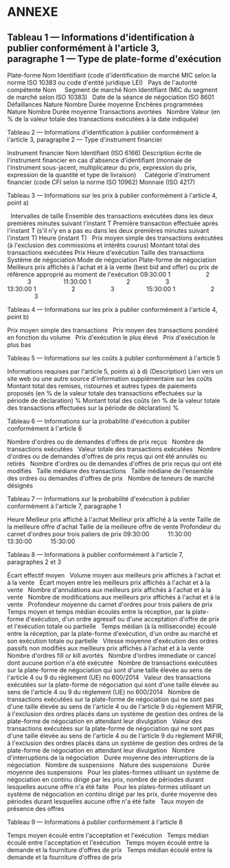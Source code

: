 # ANNEXE

## Tableau 1 — Informations d'identification à publier conformément à l'article 3, paragraphe 1 — Type de plate-forme d'exécution

Plate-forme Nom Identifiant (code d'identification de marché MIC selon la norme ISO 10383 ou code d'entité juridique LEI)   Pays de l'autorité compétente Nom     Segment de marché Nom Identifiant (MIC du segment de marché selon ISO 10383)   Date de la séance de négociation ISO 8601     Défaillances Nature Nombre Durée moyenne Enchères programmées Nature Nombre Durée moyenne Transactions avortées   Nombre Valeur (en % de la valeur totale des transactions exécutées à la date indiquée)



Tableau 2 — Informations d'identification à publier conformément à l'article 3, paragraphe 2 — Type d'instrument financier

Instrument financier Nom Identifiant (ISO 6166) Description écrite de l'instrument financier en cas d'absence d'identifiant (monnaie de l'instrument sous-jacent, multiplicateur du prix, expression du prix, expression de la quantité et type de livraison)     Catégorie d'instrument financier (code CFI selon la norme ISO 10962) Monnaie (ISO 4217)



Tableau 3 — Informations sur les prix à publier conformément à l'article 4, point a)

  Intervalles de taille Ensemble des transactions exécutées dans les deux premières minutes suivant l'instant T Première transaction effectuée après l'instant T (s'il n'y en a pas eu dans les deux premières minutes suivant l'instant T) Heure (instant T)   Prix moyen simple des transactions exécutées (à l'exclusion des commissions et intérêts courus) Montant total des transactions exécutées Prix Heure d'exécution Taille des transactions Système de négociation Mode de négociation Plate-forme de négociation Meilleurs prix affichés à l'achat et à la vente (best bid and offer) ou prix de référence approprié au moment de l'exécution 09:30:00 1                     2                     3                   11:30:00 1                     2                     3                   13:30:00 1                     2                     3                   15:30:00 1                     2                     3                  



Tableau 4 — Informations sur les prix à publier conformément à l'article 4, point b)

Prix moyen simple des transactions   Prix moyen des transactions pondéré en fonction du volume   Prix d'exécution le plus élevé   Prix d'exécution le plus bas  



Tableau 5 — Informations sur les coûts à publier conformément à l'article 5

Informations requises par l'article 5, points a) à d) (Description) Lien vers un site web ou une autre source d'information supplémentaire sur les coûts   Montant total des remises, ristournes et autres types de paiements proposés (en % de la valeur totale des transactions effectuées sur la période de déclaration) % Montant total des coûts (en % de la valeur totale des transactions effectuées sur la période de déclaration) %



Tableau 6 — Informations sur la probabilité d'exécution à publier conformément à l'article 6

Nombre d'ordres ou de demandes d'offres de prix reçus   Nombre de transactions exécutées   Valeur totale des transactions exécutées   Nombre d'ordres ou de demandes d'offres de prix reçus qui ont été annulés ou retirés   Nombre d'ordres ou de demandes d'offres de prix reçus qui ont été modifiés   Taille médiane des transactions   Taille médiane de l'ensemble des ordres ou demandes d'offres de prix   Nombre de teneurs de marché désignés  



Tableau 7 — Informations sur la probabilité d'exécution à publier conformément à l'article 7, paragraphe 1

Heure Meilleur prix affiché à l'achat Meilleur prix affiché à la vente Taille de la meilleure offre d'achat Taille de la meilleure offre de vente Profondeur du carnet d'ordres pour trois paliers de prix 09:30:00           11:30:00           13:30:00           15:30:00          



Tableau 8 — Informations à publier conformément à l'article 7, paragraphes 2 et 3

Écart effectif moyen   Volume moyen aux meilleurs prix affichés à l'achat et à la vente   Écart moyen entre les meilleurs prix affichés à l'achat et à la vente   Nombre d'annulations aux meilleurs prix affichés à l'achat et à la vente   Nombre de modifications aux meilleurs prix affichés à l'achat et à la vente   Profondeur moyenne du carnet d'ordres pour trois paliers de prix   Temps moyen et temps médian écoulés entre la réception, par la plate-forme d'exécution, d'un ordre agressif ou d'une acceptation d'offre de prix et l'exécution totale ou partielle   Temps médian (à la milliseconde) écoulé entre la réception, par la plate-forme d'exécution, d'un ordre au marché et son exécution totale ou partielle   Vitesse moyenne d'exécution des ordres passifs non modifiés aux meilleurs prix affichés à l'achat et à la vente   Nombre d'ordres fill or kill avortés   Nombre d'ordres immediate or cancel dont aucune portion n'a été exécutée   Nombre de transactions exécutées sur la plate-forme de négociation qui sont d'une taille élevée au sens de l'article 4 ou 9 du règlement (UE) no 600/2014   Valeur des transactions exécutées sur la plate-forme de négociation qui sont d'une taille élevée au sens de l'article 4 ou 9 du règlement (UE) no 600/2014   Nombre de transactions exécutées sur la plate-forme de négociation qui ne sont pas d'une taille élevée au sens de l'article 4 ou de l'article 9 du règlement MiFIR, à l'exclusion des ordres placés dans un système de gestion des ordres de la plate-forme de négociation en attendant leur divulgation   Valeur des transactions exécutées sur la plate-forme de négociation qui ne sont pas d'une taille élevée au sens de l'article 4 ou de l'article 9 du règlement MiFIR, à l'exclusion des ordres placés dans un système de gestion des ordres de la plate-forme de négociation en attendant leur divulgation   Nombre d'interruptions de la négociation   Durée moyenne des interruptions de la négociation   Nombre de suspensions   Nature des suspensions   Durée moyenne des suspensions   Pour les plates-formes utilisant un système de négociation en continu dirigé par les prix, nombre de périodes durant lesquelles aucune offre n'a été faite   Pour les plates-formes utilisant un système de négociation en continu dirigé par les prix, durée moyenne des périodes durant lesquelles aucune offre n'a été faite   Taux moyen de présence des offres  



Tableau 9 — Informations à publier conformément à l'article 8

Temps moyen écoulé entre l'acceptation et l'exécution   Temps médian écoulé entre l'acceptation et l'exécution   Temps moyen écoulé entre la demande et la fourniture d'offres de prix   Temps médian écoulé entre la demande et la fourniture d'offres de prix  

